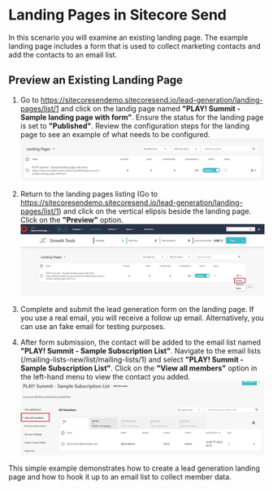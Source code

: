 # Landing Pages in Sitecore Send

In this scenario you will examine an existing landing page. The example landing page includes a form that is used to collect marketing contacts and add the contacts to an email list.

## Preview an Existing Landing Page

1. Go to <https://sitecoresendemo.sitecoresend.io/lead-generation/landing-pages/list/1> and click on the landig page named **"PLAY! Summit - Sample landing page with form"**. Ensure the status for the landing page is set to **"Published"**. Review the configuration steps for the landing page to see an example of what needs to be configured.
![Review landing page](./media/landing-pages-1.jpg)

1. Return to the landing pages listing (Go to <https://sitecoresendemo.sitecoresend.io/lead-generation/landing-pages/list/1>) and click on the vertical elipsis beside the landing page. Click on the **"Preview"** option.
![Preview landing page](./media/landing-pages-2.jpg)

1. Complete and submit the lead generation form on the landing page. If you use a real email, you will receive a follow up email. Alternatively, you can use an fake email for testing purposes.

1. After form submission, the contact will be added to the email list named **"PLAY! Summit - Sample Subscription List"**. Navigate to the email lists (/mailing-lists-new/list/mailing-lists/1) and select **"PLAY! Summit - Sample Subscription List"**. Click on the **"View all members"** option in the left-hand menu to view the contact you added.
![View members in email list](./media/landing-pages-3.jpg)

This simple example demonstrates how to create a lead generation landing page and how to hook it up to an email list to collect member data.

